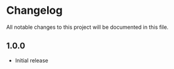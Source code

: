 # Changelog

All notable changes to this project will be documented in this file.

## 1.0.0

- Initial release
